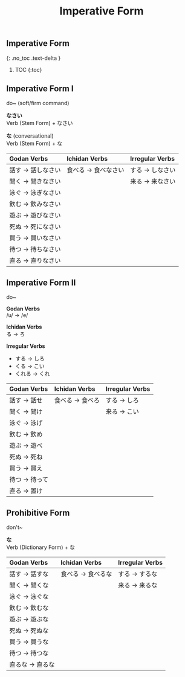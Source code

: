 ﻿---
layout: default
title: Imperative Form
parent: <ruby>文法<rt>ぶんぽう</rt></ruby> Grammar
---

## Imperative Form
{: .no_toc .text-delta }

1. TOC
{:toc}

## Imperative Form I
do~ (soft/firm command)

<!-- - Used for instruction or command, often used by parent to a child or a teacher to a pupil. -->

**なさい**  
Verb (Stem Form) + なさい

**な** (conversational)  
Verb (Stem Form) + な

| Godan Verbs       | Ichidan Verbs       | Irregular Verbs |
|:----------------- |:------------------- |:--------------- |
| 話す → 話しなさい | 食べる → 食べなさい | する → しなさい |
| 聞く → 聞きなさい |                     | 来る → 来なさい |
| 泳ぐ → 泳ぎなさい |                     |                 |
| 飲む → 飲みなさい |                     |                 |
| 遊ぶ → 遊びなさい |                     |                 |
| 死ぬ → 死になさい |                     |                 |
| 買う → 買いなさい |                     |                 |
| 待つ → 待ちなさい |                     |                 |
| 直る → 直りなさい |                     |                 |

## Imperative Form II
do~

<!-- - Used for instruction or command, often used by male superior. -->

**Godan Verbs**  
/u/ → /e/

**Ichidan Verbs**  
る → ろ

**Irregular Verbs**  
- する → しろ
- くる → こい
- くれる → くれ

| Godan Verbs   | Ichidan Verbs   | Irregular Verbs |
|:------------- |:--------------- |:--------------- |
| 話す → 話せ   | 食べる → 食べろ | する → しろ     |
| 聞く → 聞け   |                 | 来る → こい     |
| 泳ぐ → 泳げ   |                 |                 |
| 飲む → 飲め   |                 |                 |
| 遊ぶ → 遊べ   |                 |                 |
| 死ぬ → 死ね   |                 |                 |
| 買う → 買え   |                 |                 |
| 待つ → 待って |                 |                 |
| 直る → 置け   |                 |                 |

## Prohibitive Form
don't~

<!-- - Used for instruction or command, often used by male superior. -->

**な**  
Verb (Dictionary Form) + な

| Godan Verbs     | Ichidan Verbs     | Irregular Verbs |
|:--------------- |:----------------- |:--------------- |
| 話す → 話すな   | 食べる → 食べるな | する → するな   |
| 聞く → 聞くな   |                   | 来る → 来るな   |
| 泳ぐ → 泳ぐな   |                   |                 |
| 飲む → 飲むな   |                   |                 |
| 遊ぶ → 遊ぶな   |                   |                 |
| 死ぬ → 死ぬな   |                   |                 |
| 買う → 買うな   |                   |                 |
| 待つ → 待つな   |                   |                 |
| 直るな → 直るな |                   |                 |
